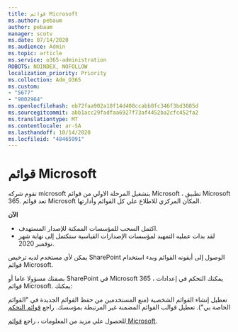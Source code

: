 ```yaml
---
title: قوائم Microsoft
ms.author: pebaum
author: pebaum
manager: scotv
ms.date: 07/14/2020
ms.audience: Admin
ms.topic: article
ms.service: o365-administration
ROBOTS: NOINDEX, NOFOLLOW
localization_priority: Priority
ms.collection: Adm_O365
ms.custom:
- "5677"
- "9002964"
ms.openlocfilehash: eb72faa902a18f14d408ccabb8fc346f3bd3085d
ms.sourcegitcommit: abb1acc29fadfaa6927f73af4452ba2cfc452fa2
ms.translationtype: MT
ms.contentlocale: ar-SA
ms.lasthandoff: 10/14/2020
ms.locfileid: "48465991"
---
```

# <a name="microsoft-lists"></a>قوائم Microsoft

تقوم شركه microsoft بتشغيل المرحلة الاولي من قوائم Microsoft ، تطبيق Microsoft 365. تعد قوائم Microsoft المكان المركزي للاطلاع علي كل القوائم وأدارتها.  
  
**الآن**  

- اكتمل السحب للمؤسسات الممكنة للإصدار المستهدف.
- لقد بدات عمليه التمهيد لمؤسسات الإصدارات القياسية ستكتمل إلى نهاية شهر نوفمبر 2020.

يمكن لأي مستخدم لديه ترخيص SharePoint الوصول إلى أيقونه القوائم وبدء استخدام قوائم Microsoft.

بصفتك مسؤولا عاما أو SharePoint في Microsoft 365 ، يمكنك التحكم في إعدادات قوائم Microsoft. يمكنك:

تعطيل إنشاء القوائم الشخصية (منع المستخدمين من حفظ القوائم الجديدة في "القوائم الخاصة بي").
تعطيل قوالب القوائم المضمنة غير المرتبطة بمؤسسك.
راجع [قوائم التحكم](https://docs.microsoft.com/sharepoint/control-lists)

للحصول علي مزيد من المعلومات ، راجع [قوائم Microsoft](https://aka.ms/microsoftlists).
